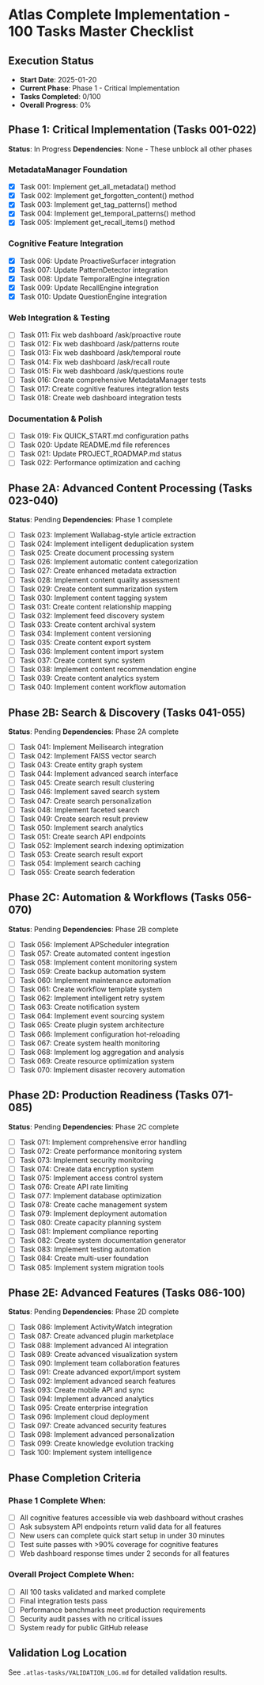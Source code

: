 # Atlas Complete Implementation - 100 Tasks Master Checklist

## Execution Status
- **Start Date**: 2025-01-20
- **Current Phase**: Phase 1 - Critical Implementation
- **Tasks Completed**: 0/100
- **Overall Progress**: 0%

## Phase 1: Critical Implementation (Tasks 001-022)
**Status**: In Progress
**Dependencies**: None - These unblock all other phases

### MetadataManager Foundation
- [x] Task 001: Implement get_all_metadata() method
- [x] Task 002: Implement get_forgotten_content() method
- [x] Task 003: Implement get_tag_patterns() method
- [x] Task 004: Implement get_temporal_patterns() method
- [x] Task 005: Implement get_recall_items() method

### Cognitive Feature Integration
- [x] Task 006: Update ProactiveSurfacer integration
- [x] Task 007: Update PatternDetector integration
- [x] Task 008: Update TemporalEngine integration
- [x] Task 009: Update RecallEngine integration
- [x] Task 010: Update QuestionEngine integration

### Web Integration & Testing
- [ ] Task 011: Fix web dashboard /ask/proactive route
- [ ] Task 012: Fix web dashboard /ask/patterns route
- [ ] Task 013: Fix web dashboard /ask/temporal route
- [ ] Task 014: Fix web dashboard /ask/recall route
- [ ] Task 015: Fix web dashboard /ask/questions route
- [ ] Task 016: Create comprehensive MetadataManager tests
- [ ] Task 017: Create cognitive features integration tests
- [ ] Task 018: Create web dashboard integration tests

### Documentation & Polish
- [ ] Task 019: Fix QUICK_START.md configuration paths
- [ ] Task 020: Update README.md file references
- [ ] Task 021: Update PROJECT_ROADMAP.md status
- [ ] Task 022: Performance optimization and caching

## Phase 2A: Advanced Content Processing (Tasks 023-040)
**Status**: Pending
**Dependencies**: Phase 1 complete

- [ ] Task 023: Implement Wallabag-style article extraction
- [ ] Task 024: Implement intelligent deduplication system
- [ ] Task 025: Create document processing system
- [ ] Task 026: Implement automatic content categorization
- [ ] Task 027: Create enhanced metadata extraction
- [ ] Task 028: Implement content quality assessment
- [ ] Task 029: Create content summarization system
- [ ] Task 030: Implement content tagging system
- [ ] Task 031: Create content relationship mapping
- [ ] Task 032: Implement feed discovery system
- [ ] Task 033: Create content archival system
- [ ] Task 034: Implement content versioning
- [ ] Task 035: Create content export system
- [ ] Task 036: Implement content import system
- [ ] Task 037: Create content sync system
- [ ] Task 038: Implement content recommendation engine
- [ ] Task 039: Create content analytics system
- [ ] Task 040: Implement content workflow automation

## Phase 2B: Search & Discovery (Tasks 041-055)
**Status**: Pending
**Dependencies**: Phase 2A complete

- [ ] Task 041: Implement Meilisearch integration
- [ ] Task 042: Implement FAISS vector search
- [ ] Task 043: Create entity graph system
- [ ] Task 044: Implement advanced search interface
- [ ] Task 045: Create search result clustering
- [ ] Task 046: Implement saved search system
- [ ] Task 047: Create search personalization
- [ ] Task 048: Implement faceted search
- [ ] Task 049: Create search result preview
- [ ] Task 050: Implement search analytics
- [ ] Task 051: Create search API endpoints
- [ ] Task 052: Implement search indexing optimization
- [ ] Task 053: Create search result export
- [ ] Task 054: Implement search caching
- [ ] Task 055: Create search federation

## Phase 2C: Automation & Workflows (Tasks 056-070)
**Status**: Pending
**Dependencies**: Phase 2B complete

- [ ] Task 056: Implement APScheduler integration
- [ ] Task 057: Create automated content ingestion
- [ ] Task 058: Implement content monitoring system
- [ ] Task 059: Create backup automation system
- [ ] Task 060: Implement maintenance automation
- [ ] Task 061: Create workflow template system
- [ ] Task 062: Implement intelligent retry system
- [ ] Task 063: Create notification system
- [ ] Task 064: Implement event sourcing system
- [ ] Task 065: Create plugin system architecture
- [ ] Task 066: Implement configuration hot-reloading
- [ ] Task 067: Create system health monitoring
- [ ] Task 068: Implement log aggregation and analysis
- [ ] Task 069: Create resource optimization system
- [ ] Task 070: Implement disaster recovery automation

## Phase 2D: Production Readiness (Tasks 071-085)
**Status**: Pending
**Dependencies**: Phase 2C complete

- [ ] Task 071: Implement comprehensive error handling
- [ ] Task 072: Create performance monitoring system
- [ ] Task 073: Implement security monitoring
- [ ] Task 074: Create data encryption system
- [ ] Task 075: Implement access control system
- [ ] Task 076: Create API rate limiting
- [ ] Task 077: Implement database optimization
- [ ] Task 078: Create cache management system
- [ ] Task 079: Implement deployment automation
- [ ] Task 080: Create capacity planning system
- [ ] Task 081: Implement compliance reporting
- [ ] Task 082: Create system documentation generator
- [ ] Task 083: Implement testing automation
- [ ] Task 084: Create multi-user foundation
- [ ] Task 085: Implement system migration tools

## Phase 2E: Advanced Features (Tasks 086-100)
**Status**: Pending
**Dependencies**: Phase 2D complete

- [ ] Task 086: Implement ActivityWatch integration
- [ ] Task 087: Create advanced plugin marketplace
- [ ] Task 088: Implement advanced AI integration
- [ ] Task 089: Create advanced visualization system
- [ ] Task 090: Implement team collaboration features
- [ ] Task 091: Create advanced export/import system
- [ ] Task 092: Implement advanced search features
- [ ] Task 093: Create mobile API and sync
- [ ] Task 094: Implement advanced analytics
- [ ] Task 095: Create enterprise integration
- [ ] Task 096: Implement cloud deployment
- [ ] Task 097: Create advanced security features
- [ ] Task 098: Implement advanced personalization
- [ ] Task 099: Create knowledge evolution tracking
- [ ] Task 100: Implement system intelligence

## Phase Completion Criteria

### Phase 1 Complete When:
- [ ] All cognitive features accessible via web dashboard without crashes
- [ ] Ask subsystem API endpoints return valid data for all features
- [ ] New users can complete quick start setup in under 30 minutes
- [ ] Test suite passes with >90% coverage for cognitive features
- [ ] Web dashboard response times under 2 seconds for all features

### Overall Project Complete When:
- [ ] All 100 tasks validated and marked complete
- [ ] Final integration tests pass
- [ ] Performance benchmarks meet production requirements
- [ ] Security audit passes with no critical issues
- [ ] System ready for public GitHub release

## Validation Log Location
See `.atlas-tasks/VALIDATION_LOG.md` for detailed validation results.